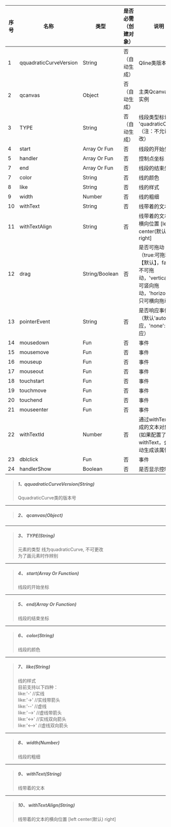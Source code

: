 | 序号 | 名称                   | 类型           | 是否必需（创建对象） | 说明                                                         |
| ---- | ---------------------- | -------------- | -------------------- | ------------------------------------------------------------ |
| 1    | qquadraticCurveVersion | String         | 否（自动生成）       | Qline类版本号                                                |
| 2    | qcanvas                | Object         | 否（自动生成）       | 主类Qcanvas的实例                                            |
| 3    | TYPE                   | String         | 否（自动生成）       | 线段类型标记 'quadraticCurve' （注：不允许修改）             |
| 4    | start                  | Array Or Fun   | 否                   | 线段的开始坐标                                               |
| 5    | handler                | Array Or Fun   | 否                   | 控制点坐标                                                   |
| 7    | end                    | Array Or Fun   | 否                   | 线段的结束坐标                                               |
| 7    | color                  | String         | 否                   | 线的颜色                                                     |
| 8    | like                   | String         | 否                   | 线的样式                                                     |
| 9    | width                  | Number         | 否                   | 线的粗细                                                     |
| 10   | withText               | String         | 否                   | 线带着的文本                                                 |
| 11   | withTextAlign          | String         | 否                   | 线带着的文本的横向位置 \[left center\(默认\) right\]         |
| 12   | drag                   | String/Boolean | 否                   | 是否可拖动（true:可拖动【默认】，false:不可拖动，'vertical':只可竖向拖动，'horizontal':只可横向拖动） |
| 13   | pointerEvent           | String         | 否                   | 是否响应事件（默认'auto':响应，'none':不响应）               |
| 14   | mousedown              | Fun            | 否                   | 事件                                                         |
| 15   | mousemove              | Fun            | 否                   | 事件                                                         |
| 16   | mouseup                | Fun            | 否                   | 事件                                                         |
| 17   | mouseout               | Fun            | 否                   | 事件                                                         |
| 18   | touchstart             | Fun            | 否                   | 事件                                                         |
| 19   | touchmove              | Fun            | 否                   | 事件                                                         |
| 20   | touchend               | Fun            | 否                   | 事件                                                         |
| 21   | mouseenter             | Fun            | 否                   | 事件                                                         |
| 22   | withTextId             | Number         | 否                   | 通过withText生成的文本对象id (如果配置了withText，会自动生成该属性) |
| 23   | dblclick               | Fun            | 否                   | 事件                                                         |
| 24   | handlerShow            | Boolean        | 否                   | 是否显示控制点                                               |

> ##### 1、qquadraticCurveVersion\(String\)
>
> QquadraticCurve类的版本号 

---

> ##### 2、 qcanvas\(Object\) 
>

---

> ##### 3、 TYPE\(String\)
>
> 元素的类型 线为quadraticCurve, 不可更改  
> 为了画元素时作辨别

---

> ##### 4、 start\(Array Or Function\)
>
> 线段的开始坐标

---

> ##### 5、 end\(Array Or Function\)
>
> 线段的结束坐标

---

> ##### 6、 color\(String\)
>
> 线段的颜色

---

> ##### 7、 like\(String\)
>
> 线的样式  
> 目前支持以下四种：  
> like:'-' //实线  
> like:'-&gt;' //实线带箭头  
> like:'--' //虚线  
> like:'--&gt;' //虚线带箭头  
> like:'&lt;-&gt;' //实线双向箭头  
> like:'&lt;--&gt;' //虚线双向箭头

---

> ##### 8、 width\(Number\)
>
> 线段的粗细

---

> ##### 9、 withText\(String\)
>
> 线带着的文本

---

> ##### 10、 withTextAlign\(String\)
>
> 线带着的文本的横向位置 \[left center\(默认\) right\]



